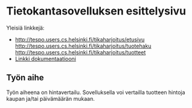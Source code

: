 # Tietokantasovelluksen esittelysivu

Yleisiä linkkejä:

* [Linkkejä sovellukseeni]: (http://tespo.users.cs.helsinki.fi/tikaharjoitus/kaupat)
http://tespo.users.cs.helsinki.fi/tikaharjoitus/etusivu
http://tespo.users.cs.helsinki.fi/tikaharjoitus/tuotehaku
http://tespo.users.cs.helsinki.fi/tikaharjoitus/tuotteet
* [Linkki dokumentaatiooni](https://www.github.com)

## Työn aihe

Työn aiheena on hintavertailu. Sovelluksella voi vertailla tuotteen hintoja kaupan ja/tai päivämäärän mukaan.
